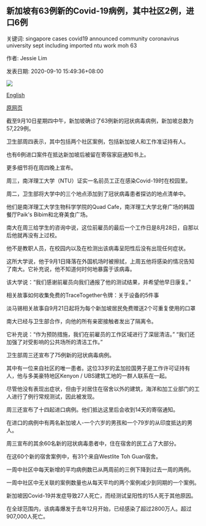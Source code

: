 ## 新加坡有63例新的Covid-19病例，其中社区2例，进口6例

关键词: singapore cases covid19 announced community coronavirus university sept including imported ntu work moh 63

作者: Jessie Lim

发表日期: 2020-09-10 15:49:36+08:00

![](https://www.straitstimes.com/sites/default/files/styles/x_large/public/articles/2020/09/10/hzmoh0910.jpg?itok=raktQLCJ)

[English](63%20new%20Covid-19%20cases%20in%20Singapore%2C%20including%202%20in%20the%20community%20and%206%20imported.md)

[原网页](https://www.straitstimes.com/singapore/health/63-new-covid-19-cases-in-singapore-including-2-in-the-community-and-6-imported)

截至9月10日星期四中午，新加坡确诊了63例新的冠状病毒病例，新加坡总数为57,229例。

卫生部周四表示，其中包括两个社区案例，包括新加坡人和工作准证持有人。

也有6例进口案件在抵达新加坡后被留在寄宿家庭通知书上。

更多细节将在周四晚上宣布。

周三，南洋理工大学（NTU）证实一名前员工正在感染Covid-19时在校园里。

周二，卫生部将大学中的三个地点添加到了冠状病毒患者探访的地点清单中。

他们是南洋理工大学生物科学学院的Quad Cafe，南洋理工大学北脊广场的韩国餐厅Paik's Bibim和北脊美食广场。

南大在周三给学生的咨询中说，这位前雇员的最后一个工作日是8月28日，自那以后他就再没有上过校。

他不是教职人员，在校园内以及在检测出该病毒呈阳性后没有出现任何症状。

这所大学说，他于9月1日降落在外国机场时被擦拭，上周五他将感染的情况告知了南大。它补充说，他不知道何时何地暴露于该病毒。

该大学说：“我们感谢前雇员向我们通报了他的测试结果，并希望他早日康复。”

相关故事如何收集免费的TraceTogether令牌：关于设备的5件事

淡马锡相关故事自9月21日起将为每个新加坡居民免费赠送2个可重复使用的口罩

南大已经与卫生部合作，向他的所有亲密接触者发出了隔离令。

它补充说：“作为预防措施，我们在前雇员的工作区域进行了深层清洁。” “我们还加强了对受影响的公共场所的清洁工作。”

卫生部周三还宣布了75例新的冠状病毒病例。

其中有一位来自社区的唯一患者。这位33岁的孟加拉国男子是工作许可证持有人，他与多美豪特地区Kenyon / UBS建筑工地的一群人联系在一起。

尽管他没有表现出症状，但由于对居住在宿舍以外的建筑，海洋和加工业部门的工人进行了例行常规测试，因此被发现。

周三还宣布了十四起进口病例。他们抵达这里后会收到14天的寄宿通知。

在进口的病例中有两名新加坡人-一个六岁的男孩和一个79岁的从印度抵达的男人。

周三宣布的其余60名新的冠状病毒患者中，住在宿舍的民工占了大部分。

在这60个新的宿舍案例中，有31个来自Westlite Toh Guan宿舍。

一周中社区中每天新增的平均病例数已从两周前的三例下降到过去一周的两例。

一周中社区中无关联的案例数量也从每天平均的两个案例减少到同期的一个案例。

新加坡因Covid-19并发症导致27人死亡，而经测试呈阳性的15人死于其他原因。

在全球范围内，该病毒爆发于去年12月开始，已经感染了超过2800万人。超过907,000人死亡。